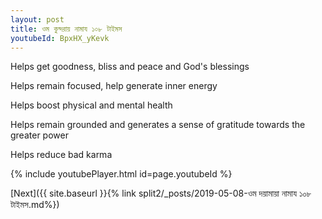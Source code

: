 ```yaml
---
layout: post
title: ওম কুন্দরায় নামায ১০৮ টাইমস
youtubeId: BpxHX_yKevk
---
```

 
 
Helps get goodness, bliss and peace and God's blessings
 
Helps remain focused, help generate inner energy 
 
Helps boost physical and mental health 
 
Helps remain grounded and generates a sense of gratitude towards the greater power 
 
Helps reduce bad karma
 
 
 
 


{% include youtubePlayer.html id=page.youtubeId %}
 
[Next]({{ site.baseurl }}{% link  split2/_posts/2019-05-08-ওম দয়ামায়া নামায ১০৮ টাইমস.md%})
 
